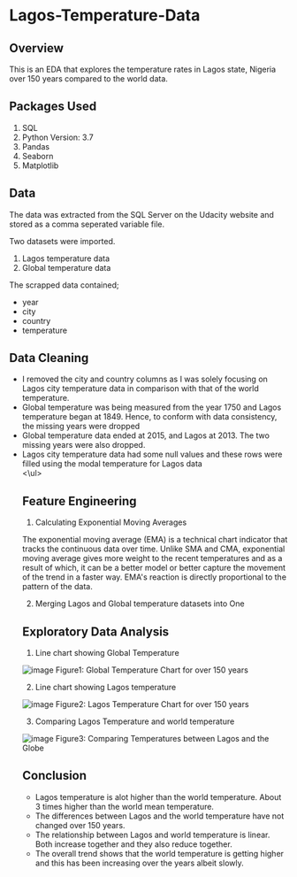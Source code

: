 # Lagos-Temperature-Data

## Overview
This is an EDA that explores the temperature rates in Lagos state, Nigeria over 150 years compared to the world data.

## Packages Used
1. SQL
2. Python Version: 3.7
3. Pandas
4. Seaborn
5. Matplotlib

## Data
The data was extracted from the SQL Server on the Udacity website and stored as a comma seperated variable file.

Two datasets were imported. 
1. Lagos temperature data
2. Global temperature data

The scrapped data contained;
<ul>
<li> year </li>
<li> city </li>
<li> country </li>
  <li> temperature </li>
</ul>
  
## Data Cleaning
<ul>
<li>I removed the city and country columns as I was solely focusing on Lagos city temperature data in comparison with that of the world temperature.</li>
<li> Global temperature was being measured from the year 1750 and Lagos temperature began at 1849. Hence, to conform with data consistency, the missing years were dropped </li>
<li> Global temperature data ended at 2015, and Lagos at 2013. The two missing years were also dropped. </li>
<li> Lagos city temperature data had some null values and these rows were filled using the modal temperature for Lagos data </li> <\ul>

## Feature Engineering
1. Calculating Exponential Moving Averages
  
  The exponential moving average (EMA) is a technical chart indicator that tracks the continuous data over time.
  Unlike SMA and CMA, exponential moving average gives more weight to the recent temperatures and as a result of which, it can be a better model or better capture the movement of the trend in a faster way. EMA's reaction is directly proportional to the pattern of the data.
  
2. Merging Lagos and Global temperature datasets into One 
  
## Exploratory Data Analysis
 1. Line chart showing Global Temperature <br>
  
  ![image](https://user-images.githubusercontent.com/70073139/127406010-fd34d950-add2-4ef0-bbd7-17aa48cce8f5.png)
  Figure1: Global Temperature Chart for over 150 years
<br>
  
  2. Line chart showing Lagos temperature <br>
  
![image](https://user-images.githubusercontent.com/70073139/127247732-1df4a471-c471-4b13-9cdb-3f9aaca22038.png)
  Figure2: Lagos Temperature Chart for over 150 years
  <br>
  
  3. Comparing Lagos Temperature and world temperature <br>
  
  ![image](https://user-images.githubusercontent.com/70073139/127248233-c4d23a35-9e57-4954-a4a4-ee0e4e22dcd1.png)
  Figure3: Comparing Temperatures between Lagos and the Globe

## Conclusion
  <ul>
<li>  Lagos temperature is alot higher than the world temperature. About 3 times higher than the world mean temperature. </li>
  <li>  The differences between Lagos and the world temperature have not changed over 150 years. </li>
<li> The relationship between Lagos and world temperature is linear. Both increase together and they also reduce together. </li>
<li> The overall trend shows that the world temperature is getting higher and this has been increasing over the years albeit slowly. </li>
  </ul>
